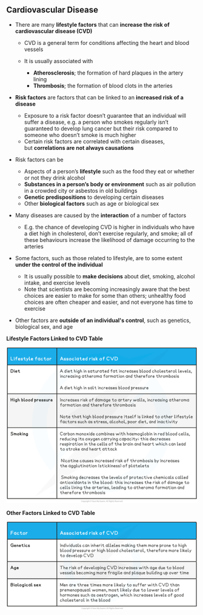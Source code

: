 ## Cardiovascular Disease

* There are many **lifestyle factors** that can **increase the risk of cardiovascular disease (CVD)**

  + CVD is a general term for conditions affecting the heart and blood vessels
  + It is usually associated with

    - **Atherosclerosis**; the formation of hard plaques in the artery lining
    - **Thrombosis**; the formation of blood clots in the arteries
* **Risk factors** are factors that can be linked to an **increased risk of a disease**

  + Exposure to a risk factor doesn’t guarantee that an individual will suffer a disease, e.g. a person who smokes regularly isn’t guaranteed to develop lung cancer but their risk compared to someone who doesn’t smoke is much higher
  + Certain risk factors are correlated with certain diseases, but **correlations are not always causations**

* Risk factors can be

  + Aspects of a person’s **lifestyle** such as the food they eat or whether or not they drink alcohol
  + **Substances in a person’s body or environment** such as air pollution in a crowded city or asbestos in old buildings
  + **Genetic predispositions** to developing certain diseases
  + Other **biological factors** such as age or biological sex
* Many diseases are caused by the **interaction** of a number of factors

  + E.g. the chance of developing CVD is higher in individuals who have a diet high in cholesterol, don’t exercise regularly, and smoke; all of these behaviours increase the likelihood of damage occurring to the arteries
* Some factors, such as those related to lifestyle, are to some extent **under the control of the individual**

  + It is usually possible to **make decisions** about diet, smoking, alcohol intake, and exercise levels
  + Note that scientists are becoming increasingly aware that the best choices are easier to make for some than others; unhealthy food choices are often cheaper and easier, and not everyone has time to exercise
* Other factors are **outside of an individual's control**, such as genetics, biological sex, and age

**Lifestyle Factors Linked to CVD Table**

![lifestyle-factors-linked-to-cvd-table](lifestyle-factors-linked-to-cvd-table.png)

**Other Factors Linked to CVD Table**

![other-factors-linked-to-cvd-table](other-factors-linked-to-cvd-table.png)